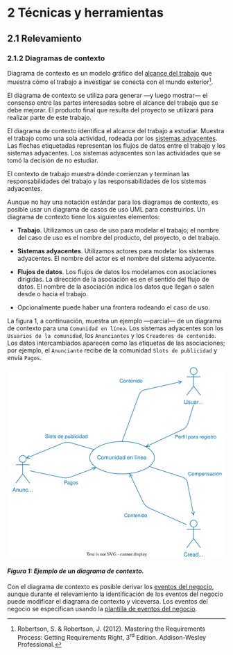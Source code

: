 # 2 Técnicas y herramientas

## 2.1 Relevamiento

### 2.1.2 Diagramas de contexto

Diagrama de contexto es un modelo gráfico del [alcance del
trabajo](/4_Conceptos/4_Trabajo_y_area_de_trabajo.md) que muestra cómo el
trabajo a investigar se conecta con el mundo exterior[^1].

El diagrama de contexto se utiliza para generar —y luego mostrar— el consenso
entre las partes interesadas sobre el alcance del trabajo que se debe mejorar.
El producto final que resulta del proyecto se utilizará para realizar parte de
este trabajo.

El diagrama de contexto identifica el alcance del trabajo a estudiar. Muestra el
trabajo como una sola actividad, rodeada por los [sistemas
adyacentes](/4_Conceptos/4_Sistema_adyacente.md). Las flechas etiquetadas
representan los flujos de datos entre el trabajo y los sistemas adyacentes. Los
sistemas adyacentes son las actividades que se tomó la decisión de no estudiar.

El contexto de trabajo muestra dónde comienzan y terminan las responsabilidades
del trabajo y las responsabilidades de los sistemas adyacentes.

Aunque no hay una notación estándar para los diagramas de contexto, es posible
usar un diagrama de casos de uso UML para construirlos. Un diagrama de contexto
tiene los siguientes elementos:

* **Trabajo**. Utilizamos un caso de uso para modelar el trabajo; el nombre
  del caso de uso es el nombre del producto, del proyecto, o del trabajo.

* **Sistemas adyacentes**. Utilizamos actores para modelar los sistemas
  adyacentes. El nombre del actor es el nombre del sistema adyacente.

* **Flujos de datos**. Los flujos de datos los modelamos con asociaciones
  dirigidas. La dirección de la asociación es en el sentido del flujo de datos.
  El nombre de la asociación indica los datos que llegan o salen desde o hacia
  el trabajo.

* Opcionalmente puede haber una frontera rodeando el caso de uso.

La figura 1, a continuación, muestra un ejemplo —parcial— de un diagrama de
contexto para una `Comunidad en línea`. Los sistemas adyacentes son los
`Usuarios de la comunidad`, los `Anunciantes` y los `Creadores de contenido`.
Los datos intercambiados aparecen como las etiquetas de las asociaciones; por
ejemplo, el `Anunciante` recibe de la comunidad `Slots de publicidad` y envía
`Pagos`.

![Ejemplo de diagrama de contexto](/diagrams/Context_Diagram_Example.svg)

#### *Figura 1: Ejemplo de un diagrama de contexto.*

Con el diagrama de contexto es posible derivar los [eventos del
negocio](/4_Conceptos/4_Evento_del_negocio.md), aunque durante el relevamiento
la identificación de los eventos del negocio puede modificar el diagrama de
contexto y viceversa. Los eventos del negocio se especifican usando la [plantilla
de eventos del negocio](/3_Plantillas/3_17_Eventos_del_negocio.md).

[^1]: Robertson, S. & Robertson, J. (2012). Mastering the Requirements Process:
Getting Requirements Right, 3<sup>rd</sup> Edition. Addison-Wesley Professional.
